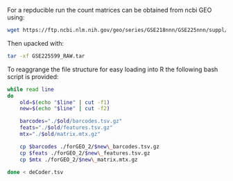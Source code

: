 For a repducible run the count matrices can be obtained from ncbi GEO using:

```sh
wget https://ftp.ncbi.nlm.nih.gov/geo/series/GSE218nnn/GSE225nnn/suppl/GSE225599_RAW.tar
```
Then upacked with:
```sh
tar -xf GSE225599_RAW.tar
```

To reaggrange the file structure for easy loading into R the following bash script is provided:
```sh
while read line
do
    old=$(echo "$line" | cut -f1)
    new=$(echo "$line" | cut -f2)

    barcodes="./$old/barcodes.tsv.gz"
    feats="./$old/features.tsv.gz"
    mtx="./$old/matrix.mtx.gz"

    cp $barcodes ./forGEO_2/$new\_barcodes.tsv.gz
    cp $feats ./forGEO_2/$new\_features.tsv.gz
    cp $mtx ./forGEO_2/$new\_matrix.mtx.gz

done < deCoder.tsv
```
